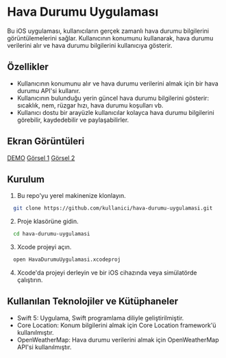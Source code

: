 
# Hava Durumu Uygulaması

Bu iOS uygulaması, kullanıcıların gerçek zamanlı hava durumu bilgilerini görüntülemelerini sağlar. Kullanıcının konumunu kullanarak, hava durumu verilerini alır ve hava durumu bilgilerini kullanıcıya gösterir.


## Özellikler

- Kullanıcının konumunu alır ve hava durumu verilerini almak için bir hava durumu API'si kullanır.
- Kullanıcının bulunduğu yerin güncel hava durumu bilgilerini gösterir: sıcaklık, nem, rüzgar hızı, hava durumu koşulları vb.
- Kullanıcı dostu bir arayüzle kullanıcılar kolayca hava durumu bilgilerini görebilir, kaydedebilir ve paylaşabilirler.


  

## Ekran Görüntüleri

[DEMO](https://i.hizliresim.com/33mgmk0.gif)
[Görsel 1](https://i.hizliresim.com/2ar6ar9.png)
[Görsel 2]([https://i.hizliresim.com/dzckpta.png)

## Kurulum

1. Bu repo'yu yerel makinenize klonlayın.

```bash
  git clone https://github.com/kullanici/hava-durumu-uygulamasi.git
```
2. Proje klasörüne gidin.

```bash
  cd hava-durumu-uygulamasi
```

3. Xcode projeyi açın.

```bash
  open HavaDurumuUygulamasi.xcodeproj
```

4. Xcode'da projeyi derleyin ve bir iOS cihazında veya simülatörde çalıştırın.


## Kullanılan Teknolojiler ve Kütüphaneler

- Swift 5: Uygulama, Swift programlama diliyle geliştirilmiştir.
- Core Location: Konum bilgilerini almak için Core Location framework'ü kullanılmıştır.
- OpenWeatherMap: Hava durumu verilerini almak için OpenWeatherMap API'si kullanılmıştır.
